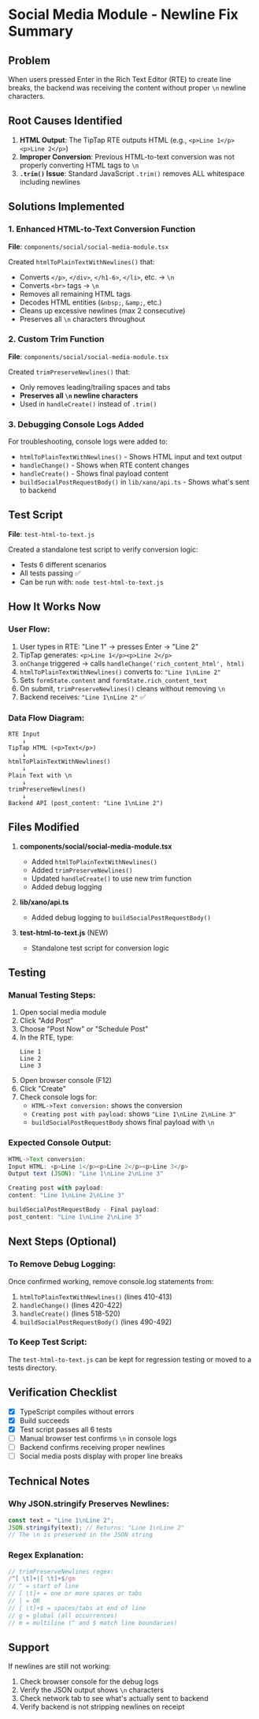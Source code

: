 # Social Media Module - Newline Fix Summary

## Problem
When users pressed Enter in the Rich Text Editor (RTE) to create line breaks, the backend was receiving the content without proper `\n` newline characters.

## Root Causes Identified

1. **HTML Output**: The TipTap RTE outputs HTML (e.g., `<p>Line 1</p><p>Line 2</p>`)
2. **Improper Conversion**: Previous HTML-to-text conversion was not properly converting HTML tags to `\n`
3. **`.trim()` Issue**: Standard JavaScript `.trim()` removes ALL whitespace including newlines

## Solutions Implemented

### 1. Enhanced HTML-to-Text Conversion Function
**File**: `components/social/social-media-module.tsx`

Created `htmlToPlainTextWithNewlines()` that:
- Converts `</p>`, `</div>`, `</h1-6>`, `</li>`, etc. → `\n`
- Converts `<br>` tags → `\n`
- Removes all remaining HTML tags
- Decodes HTML entities (`&nbsp;`, `&amp;`, etc.)
- Cleans up excessive newlines (max 2 consecutive)
- Preserves all `\n` characters throughout

### 2. Custom Trim Function
**File**: `components/social/social-media-module.tsx`

Created `trimPreserveNewlines()` that:
- Only removes leading/trailing spaces and tabs
- **Preserves all `\n` newline characters**
- Used in `handleCreate()` instead of `.trim()`

### 3. Debugging Console Logs Added
For troubleshooting, console logs were added to:
- `htmlToPlainTextWithNewlines()` - Shows HTML input and text output
- `handleChange()` - Shows when RTE content changes
- `handleCreate()` - Shows final payload content
- `buildSocialPostRequestBody()` in `lib/xano/api.ts` - Shows what's sent to backend

## Test Script
**File**: `test-html-to-text.js`

Created a standalone test script to verify conversion logic:
- Tests 6 different scenarios
- All tests passing ✅
- Can be run with: `node test-html-to-text.js`

## How It Works Now

### User Flow:
1. User types in RTE: "Line 1" → presses Enter → "Line 2"
2. TipTap generates: `<p>Line 1</p><p>Line 2</p>`
3. `onChange` triggered → calls `handleChange('rich_content_html', html)`
4. `htmlToPlainTextWithNewlines()` converts to: `"Line 1\nLine 2"`
5. Sets `formState.content` and `formState.rich_content_text`
6. On submit, `trimPreserveNewlines()` cleans without removing `\n`
7. Backend receives: `"Line 1\nLine 2"` ✅

### Data Flow Diagram:
```
RTE Input
    ↓
TipTap HTML (<p>Text</p>)
    ↓
htmlToPlainTextWithNewlines()
    ↓
Plain Text with \n
    ↓
trimPreserveNewlines()
    ↓
Backend API (post_content: "Line 1\nLine 2")
```

## Files Modified

1. **components/social/social-media-module.tsx**
   - Added `htmlToPlainTextWithNewlines()`
   - Added `trimPreserveNewlines()`
   - Updated `handleCreate()` to use new trim function
   - Added debug logging

2. **lib/xano/api.ts**
   - Added debug logging to `buildSocialPostRequestBody()`

3. **test-html-to-text.js** (NEW)
   - Standalone test script for conversion logic

## Testing

### Manual Testing Steps:
1. Open social media module
2. Click "Add Post"
3. Choose "Post Now" or "Schedule Post"
4. In the RTE, type:
   ```
   Line 1
   Line 2
   Line 3
   ```
5. Open browser console (F12)
6. Click "Create"
7. Check console logs for:
   - `HTML->Text conversion:` shows the conversion
   - `Creating post with payload:` shows `"Line 1\nLine 2\nLine 3"`
   - `buildSocialPostRequestBody` shows final payload with `\n`

### Expected Console Output:
```javascript
HTML->Text conversion:
Input HTML: <p>Line 1</p><p>Line 2</p><p>Line 3</p>
Output text (JSON): "Line 1\nLine 2\nLine 3"

Creating post with payload:
content: "Line 1\nLine 2\nLine 3"

buildSocialPostRequestBody - Final payload:
post_content: "Line 1\nLine 2\nLine 3"
```

## Next Steps (Optional)

### To Remove Debug Logging:
Once confirmed working, remove console.log statements from:
1. `htmlToPlainTextWithNewlines()` (lines 410-413)
2. `handleChange()` (lines 420-422)
3. `handleCreate()` (lines 518-520)
4. `buildSocialPostRequestBody()` (lines 490-492)

### To Keep Test Script:
The `test-html-to-text.js` can be kept for regression testing or moved to a tests directory.

## Verification Checklist

- [x] TypeScript compiles without errors
- [x] Build succeeds
- [x] Test script passes all 6 tests
- [ ] Manual browser test confirms `\n` in console logs
- [ ] Backend confirms receiving proper newlines
- [ ] Social media posts display with proper line breaks

## Technical Notes

### Why JSON.stringify Preserves Newlines:
```javascript
const text = "Line 1\nLine 2";
JSON.stringify(text); // Returns: "Line 1\nLine 2"
// The \n is preserved in the JSON string
```

### Regex Explanation:
```javascript
// trimPreserveNewlines regex:
/^[ \t]+|[ \t]+$/gm
// ^ = start of line
// [ \t]+ = one or more spaces or tabs
// | = OR
// [ \t]+$ = spaces/tabs at end of line
// g = global (all occurrences)
// m = multiline (^ and $ match line boundaries)
```

## Support

If newlines are still not working:
1. Check browser console for the debug logs
2. Verify the JSON output shows `\n` characters
3. Check network tab to see what's actually sent to backend
4. Verify backend is not stripping newlines on receipt
